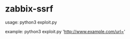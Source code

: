 # zabbix-ssrf

usage: python3 exploit.py <url>
  
example: python3 exploit.py 'http://www.example.com/url='
